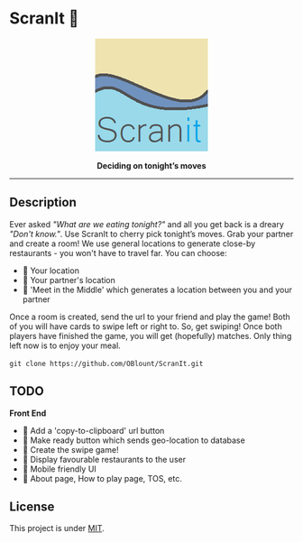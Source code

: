 # **ScranIt :fork_and_knife:**

<div style="text-align:center"><img src="https://github.com/OBlount/ScranIt/blob/main/client/src/assets/logo.png" /></div>

<p align="center">
  <strong>Deciding on tonight’s moves</strong>
</p>

---

## Description

Ever asked _"What are we eating tonight?"_ and all you get back is a dreary _"Don't know."_. Use ScranIt to cherry pick tonight’s moves.
Grab your partner and create a room! We use general locations to generate close-by restaurants - you won't have to travel far. You can choose:

-   :pushpin: Your location
-   :pushpin: Your partner's location
-   :pushpin: 'Meet in the Middle' which generates a location between you and your partner

Once a room is created, send the url to your friend and play the game! Both of you will have cards to swipe left or right to. So, get swiping!
Once both players have finished the game, you will get (hopefully) matches. Only thing left now is to enjoy your meal.

`git clone https://github.com/OBlount/ScranIt.git`

## TODO

**Front End**

-   :pushpin: Add a 'copy-to-clipboard' url button
-   :pushpin: Make ready button which sends geo-location to database
-   :pushpin: Create the swipe game!
-   :pushpin: Display favourable restaurants to the user
-   :pushpin: Mobile friendly UI
-   :pushpin: About page, How to play page, TOS, etc.

## License

This project is under [MIT](https://choosealicense.com/licenses/mit/).
